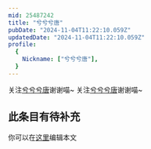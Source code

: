 ```yaml
---
mid: 25487242
title: "兮兮兮唐"
pubDate: "2024-11-04T11:22:10.059Z"
updatedDate: "2024-11-04T11:22:10.059Z"
profile:
  {
    Nickname: ["兮兮兮唐"],
  }
---
```


关注[兮兮兮唐](https://space.bilibili.com/25487242)谢谢喵~ 关注[兮兮兮唐](https://space.bilibili.com/25487242)谢谢喵~

## 此条目有待补充
你可以在[这里](https://github.com/Yuhanawa/VTuber.ICU-Content/edit/master/v/兮兮兮唐/index.md)编辑本文
